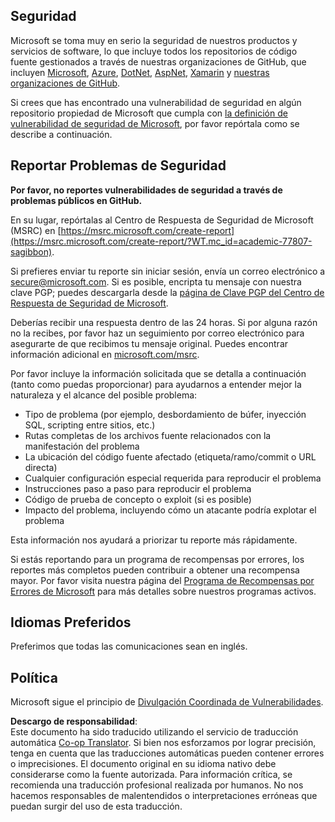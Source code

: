 <!--
CO_OP_TRANSLATOR_METADATA:
{
  "original_hash": "4ecc3bf2e27983d4c780be6f26ee6228",
  "translation_date": "2025-08-24T11:56:41+00:00",
  "source_file": "SECURITY.md",
  "language_code": "es"
}
-->
## Seguridad

Microsoft se toma muy en serio la seguridad de nuestros productos y servicios de software, lo que incluye todos los repositorios de código fuente gestionados a través de nuestras organizaciones de GitHub, que incluyen [Microsoft](https://github.com/Microsoft), [Azure](https://github.com/Azure), [DotNet](https://github.com/dotnet), [AspNet](https://github.com/aspnet), [Xamarin](https://github.com/xamarin) y [nuestras organizaciones de GitHub](https://opensource.microsoft.com/?WT.mc_id=academic-77807-sagibbon).

Si crees que has encontrado una vulnerabilidad de seguridad en algún repositorio propiedad de Microsoft que cumpla con [la definición de vulnerabilidad de seguridad de Microsoft](https://docs.microsoft.com/previous-versions/tn-archive/cc751383(v=technet.10)/?WT.mc_id=academic-77807-sagibbon), por favor repórtala como se describe a continuación.

## Reportar Problemas de Seguridad

**Por favor, no reportes vulnerabilidades de seguridad a través de problemas públicos en GitHub.**

En su lugar, repórtalas al Centro de Respuesta de Seguridad de Microsoft (MSRC) en [https://msrc.microsoft.com/create-report](https://msrc.microsoft.com/create-report/?WT.mc_id=academic-77807-sagibbon).

Si prefieres enviar tu reporte sin iniciar sesión, envía un correo electrónico a [secure@microsoft.com](mailto:secure@microsoft.com). Si es posible, encripta tu mensaje con nuestra clave PGP; puedes descargarla desde la [página de Clave PGP del Centro de Respuesta de Seguridad de Microsoft](https://www.microsoft.com/msrc/pgp-key-msrc/?WT.mc_id=academic-77807-sagibbon).

Deberías recibir una respuesta dentro de las 24 horas. Si por alguna razón no la recibes, por favor haz un seguimiento por correo electrónico para asegurarte de que recibimos tu mensaje original. Puedes encontrar información adicional en [microsoft.com/msrc](https://www.microsoft.com/msrc/?WT.mc_id=academic-77807-sagibbon).

Por favor incluye la información solicitada que se detalla a continuación (tanto como puedas proporcionar) para ayudarnos a entender mejor la naturaleza y el alcance del posible problema:

  * Tipo de problema (por ejemplo, desbordamiento de búfer, inyección SQL, scripting entre sitios, etc.)
  * Rutas completas de los archivos fuente relacionados con la manifestación del problema
  * La ubicación del código fuente afectado (etiqueta/ramo/commit o URL directa)
  * Cualquier configuración especial requerida para reproducir el problema
  * Instrucciones paso a paso para reproducir el problema
  * Código de prueba de concepto o exploit (si es posible)
  * Impacto del problema, incluyendo cómo un atacante podría explotar el problema

Esta información nos ayudará a priorizar tu reporte más rápidamente.

Si estás reportando para un programa de recompensas por errores, los reportes más completos pueden contribuir a obtener una recompensa mayor. Por favor visita nuestra página del [Programa de Recompensas por Errores de Microsoft](https://microsoft.com/msrc/bounty/?WT.mc_id=academic-77807-sagibbon) para más detalles sobre nuestros programas activos.

## Idiomas Preferidos

Preferimos que todas las comunicaciones sean en inglés.

## Política

Microsoft sigue el principio de [Divulgación Coordinada de Vulnerabilidades](https://www.microsoft.com/msrc/cvd/?WT.mc_id=academic-77807-sagibbon).

**Descargo de responsabilidad**:  
Este documento ha sido traducido utilizando el servicio de traducción automática [Co-op Translator](https://github.com/Azure/co-op-translator). Si bien nos esforzamos por lograr precisión, tenga en cuenta que las traducciones automáticas pueden contener errores o imprecisiones. El documento original en su idioma nativo debe considerarse como la fuente autorizada. Para información crítica, se recomienda una traducción profesional realizada por humanos. No nos hacemos responsables de malentendidos o interpretaciones erróneas que puedan surgir del uso de esta traducción.